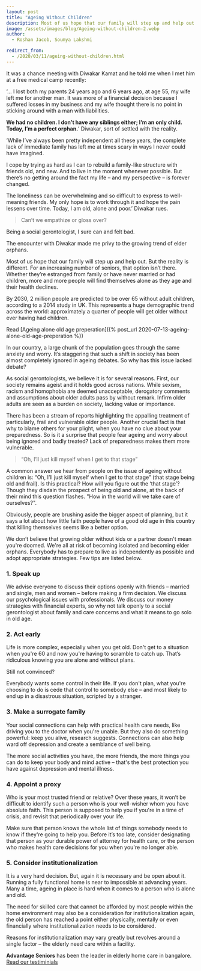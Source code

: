 ```yaml
---
layout: post
title: "Ageing Without Children"
description: Most of us hope that our family will step up and help out. But the reality is different. For an increasing number of seniors, that option isn’t there.
image: /assets/images/blog/Ageing-without-children-2.webp
author:
  - Roshan Jacob, Soumya Lakshmi

redirect_from:
  - /2020/03/11/ageing-without-children.html
---
```


It was a chance meeting with Diwakar Kamat and he told me when I met him at a free medical camp recently:

‘… I lost both my parents 24 years ago and 6 years ago, at age 55, my wife left me for another man. It was more of a financial decision because I suffered losses in my business and my wife thought there is no point in sticking around with a man with liabilities.

**We had no children. I don’t have any siblings either; I’m an only child. Today, I’m a perfect orphan.**’ Diwakar, sort of settled with the reality.

‘While I’ve always been pretty independent all these years, the complete lack of immediate family has left me at times scary in ways I never could have imagined.

I cope by trying as hard as I can to rebuild a family-like structure with friends old, and new. And to live in the moment whenever possible. But there’s no getting around the fact my life – and my perspective – is forever changed.

The loneliness can be overwhelming and so difficult to express to well-meaning friends. My only hope is to work through it and hope the pain lessens over time. Today, I am old, alone and poor.’ Diwakar rues.

> Can’t we empathize or gloss over?

Being a social gerontologist, I sure can and felt bad.

The encounter with Diwakar made me privy to the growing trend of elder orphans.

Most of us hope that our family will step up and help out. But the reality is different. For an increasing number of seniors, that option isn’t there. Whether they’re estranged from family or have never married or had children, more and more people will find themselves alone as they age and their health declines.

By 2030, 2 million people are predicted to be over 65 without adult children, according to a 2014 study in UK. This represents a huge demographic trend across the world: approximately a quarter of people will get older without ever having had children.

Read [Ageing alone old age preperation]({% post_url 2020-07-13-ageing-alone-old-age-preperation %})

In our country, a large chunk of the population goes through the same anxiety and worry. It’s staggering that such a shift in society has been almost completely ignored in ageing debates. So why has this issue lacked debate?

As social gerontologists, we believe it is for several reasons. First, our society remains ageist and it holds good across nations. While sexism, racism and homophobia are deemed unacceptable, derogatory comments and assumptions about older adults pass by without remark. Infirm older adults are seen as a burden on society, lacking value or importance.

There has been a stream of reports highlighting the appalling treatment of particularly, frail and vulnerable older people. Another crucial fact is that why to blame others for your plight, when you have no clue about your preparedness. So is it a surprise that people fear ageing and worry about being ignored and badly treated? Lack of preparedness makes them more vulnerable.

> “Oh, I’ll just kill myself when I get to that stage”

A common answer we hear from people on the issue of ageing without children is: “Oh, I’ll just kill myself when I get to that stage” (that stage being old and frail). Is this practical? How will you figure out the ‘that stage’? Though they disdain the prospect of being old and alone, at the back of their mind this question flashes. "How in the world will we take care of ourselves?".

Obviously, people are brushing aside the bigger aspect of planning, but it says a lot about how little faith people have of a good old age in this country that killing themselves seems like a better option.

We don’t believe that growing older without kids or a partner doesn't mean you're doomed. We're all at risk of becoming isolated and becoming elder orphans. Everybody has to prepare to live as independently as possible and adopt appropriate strategies. Few tips are listed below.

### 1. Speak up

We advise everyone to discuss their options openly with friends – married and single, men and women – before making a firm decision. We discuss our psychological issues with professionals. We discuss our money strategies with financial experts, so why not talk openly to a social gerontologist about family and care concerns and what it means to go solo in old age.

### 2. Act early

Life is more complex, especially when you get old. Don't get to a situation when you're 60 and now you're having to scramble to catch up. That’s ridiculous knowing you are alone and without plans.

Still not convinced?

Everybody wants some control in their life. If you don't plan, what you're choosing to do is cede that control to somebody else – and most likely to end up in a disastrous situation, scripted by a stranger.

### 3. Make a surrogate family

Your social connections can help with practical health care needs, like driving you to the doctor when you're unable. But they also do something powerful: keep you alive, research suggests. Connections can also help ward off depression and create a semblance of well being.

The more social activities you have, the more friends, the more things you can do to keep your body and mind active – that's the best protection you have against depression and mental illness.

### 4. Appoint a proxy

Who is your most trusted friend or relative? Over these years, it won’t be difficult to identify such a person who is your well-wisher whom you have absolute faith. This person is supposed to help you if you're in a time of crisis, and revisit that periodically over your life.

Make sure that person knows the whole list of things somebody needs to know if they're going to help you. Before it’s too late, consider designating that person as your durable power of attorney for health care, or the person who makes health care decisions for you when you're no longer able.

### 5. Consider institutionalization

It is a very hard decision. But, again it is necessary and be open about it. Running a fully functional home is near to impossible at advancing years. Many a time, ageing in place is hard when it comes to a person who is alone and old.

The need for skilled care that cannot be afforded by most people within the home environment may also be a consideration for institutionalization again, the old person has reached a point either physically, mentally or even financially where institutionalization needs to be considered.

Reasons for institutionalization may vary greatly but revolves around a single factor – the elderly need care within a facility.

**Advantage Seniors** has been the leader in elderly home care in bangalore. [Read our testiminials](/reviews/)
